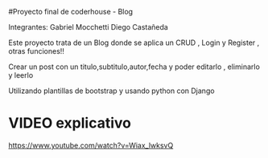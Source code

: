 #Proyecto final de coderhouse - Blog 

Integrantes: Gabriel Mocchetti
             Diego Castañeda

Este proyecto trata de un Blog donde se aplica un CRUD , Login y Register , otras funciones!!

Crear un post con un titulo,subtitulo,autor,fecha y poder editarlo , eliminarlo  y leerlo

Utilizando plantillas de bootstrap y usando python con Django

# VIDEO explicativo
https://www.youtube.com/watch?v=Wiax_lwksvQ
